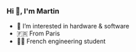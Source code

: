 ### Hi 👋, I'm Martin

- 👀 I’m interested in hardware & software
- 🇫🇷 From Paris
- 👨‍🎓 French engineering student
<!--
**martabal/martabal** is a ✨ _special_ ✨ repository because its `README.md` (this file) appears on your GitHub profile.
-->
